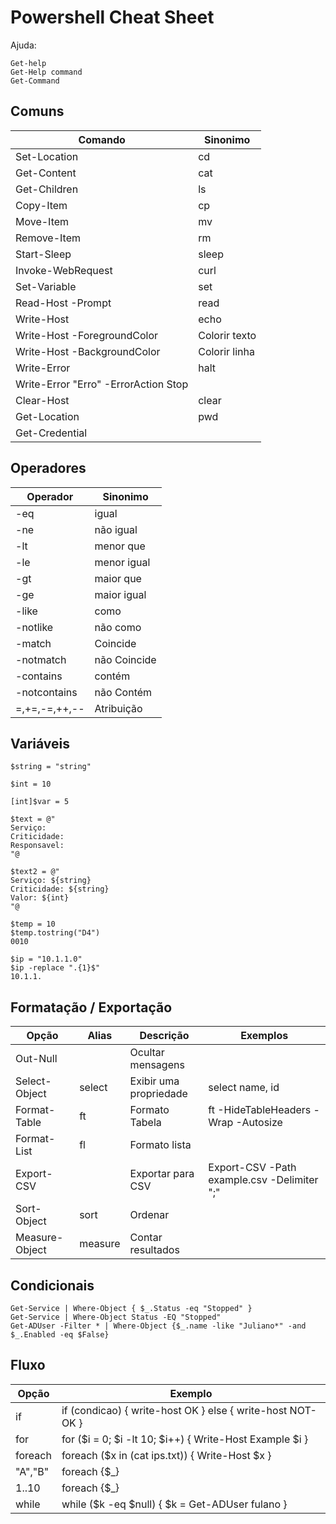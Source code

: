 # Powershell Cheat Sheet

Ajuda:
```
Get-help 
Get-Help command
Get-Command
```

## Comuns
| Comando | Sinonimo | 
|---------|----------|
| Set-Location | cd |
| Get-Content | cat |
| Get-Children | ls |
| Copy-Item | cp |
| Move-Item | mv |
| Remove-Item | rm |
| Start-Sleep | sleep |
| Invoke-WebRequest | curl |
| Set-Variable | set |
| Read-Host -Prompt | read |
| Write-Host | echo |
| Write-Host -ForegroundColor | Colorir texto |
| Write-Host -BackgroundColor | Colorir linha |
| Write-Error | halt |
| Write-Error "Erro" -ErrorAction Stop |  |
| Clear-Host | clear |
| Get-Location | pwd |
| Get-Credential | |

## Operadores

| Operador | Sinonimo |
|---------|----------|
| -eq | igual |
| -ne | não igual |
| -lt | menor que |
| -le | menor igual |
| -gt | maior que |
| -ge | maior igual |
| -like | como |
| -notlike | não como |
| -match | Coincide |
| -notmatch | não Coincide |
| -contains | contém |
| -notcontains | não Contém |
| =,+=,-=,++,-- | Atribuição |

## Variáveis
```
$string = "string"
```
```
$int = 10
```
```
[int]$var = 5
```
```
$text = @"
Serviço:
Criticidade:
Responsavel:
"@
```
```
$text2 = @"
Serviço: ${string}
Criticidade: ${string}
Valor: ${int}
"@
```
```
$temp = 10
$temp.tostring("D4")
0010
```
```
$ip = "10.1.1.0"
$ip -replace ".{1}$"
10.1.1.
```


## Formatação / Exportação

| Opção | Alias | Descrição | Exemplos |
|-------|-------|-----------|----------|
| Out-Null | | Ocultar mensagens | | 
| Select-Object | select | Exibir uma propriedade | select name, id |
| Format-Table | ft |  Formato Tabela | ft -HideTableHeaders -Wrap -Autosize |
| Format-List | fl | Formato lista | |
| Export-CSV | | Exportar para CSV | Export-CSV -Path example.csv -Delimiter ";" |
| Sort-Object | sort | Ordenar | | 
| Measure-Object | measure | Contar resultados | 

## Condicionais
```
Get-Service | Where-Object { $_.Status -eq "Stopped" }
Get-Service | Where-Object Status -EQ "Stopped"
Get-ADUser -Filter * | Where-Object {$_.name -like "Juliano*" -and $_.Enabled -eq $False}
```

## Fluxo

| Opção | Exemplo |
|-------|---------|
| if | if (condicao) { write-host OK } else { write-host NOT-OK } |
| for | for ($i = 0; $i -lt 10; $i++) { Write-Host Example $i }
| foreach | foreach ($x in (cat ips.txt)) { Write-Host $x } |
| "A","B" | foreach {$_} |
| 1..10 | foreach {$_} |
| while | while ($k -eq $null) { $k = Get-ADUser fulano } |
